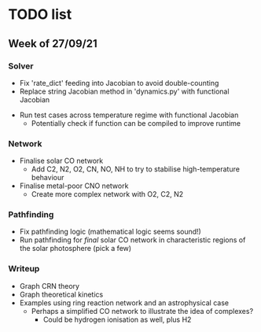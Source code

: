 # TODO list

## Week of 27/09/21

### Solver

* Fix 'rate_dict' feeding into Jacobian to avoid double-counting
* Replace string Jacobian method in 'dynamics.py' with functional Jacobian
- Run test cases across temperature regime with functional Jacobian
  - Potentially check if function can be compiled to improve runtime

### Network

- Finalise solar CO network
  - Add C2, N2, O2, CN, NO, NH to try to stabilise high-temperature behaviour
- Finalise metal-poor CNO network
  - Create more complex network with O2, C2, N2

### Pathfinding

- Fix pathfinding logic (mathematical logic seems sound!)
- Run pathfinding for _final_ solar CO network in characteristic
  regions of the solar photosphere (pick a few)

### Writeup

- Graph CRN theory
- Graph theoretical kinetics
- Examples using ring reaction network and an astrophysical case
  - Perhaps a simplified CO network to illustrate the idea of complexes?
    - Could be hydrogen ionisation as well, plus H2
